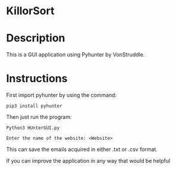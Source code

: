 # KillorSort

# Description
This is a GUI application using Pyhunter by VonStruddle.

# Instructions


First import pyhunter by using the command:

``` pip3 install pyhunter ```

Then just run the program:



``` Python3 HUnterGUI.py ```


``` Enter the name of the website: <Website> ```

This can save the emails acquired in either .txt or .csv format.



If you can improve the application in any way that would be helpful  
